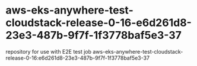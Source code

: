 # aws-eks-anywhere-test-cloudstack-release-0-16-e6d261d8-23e3-487b-9f7f-1f3778baf5e3-37
repository for use with E2E test job aws-eks-anywhere-test-cloudstack-release-0-16:e6d261d8-23e3-487b-9f7f-1f3778baf5e3-37
